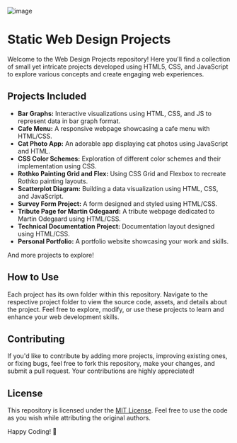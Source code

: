 ![image](https://github.com/completelyblank/Web-Design/assets/105001837/48236985-f71f-4f88-9a82-25f22cb24734)


# Static Web Design Projects

Welcome to the Web Design Projects repository! Here you'll find a collection of small yet intricate projects developed using HTML5, CSS, and JavaScript to explore various concepts and create engaging web experiences.

## Projects Included

- **Bar Graphs:** Interactive visualizations using HTML, CSS, and JS to represent data in bar graph format.
- **Cafe Menu:** A responsive webpage showcasing a cafe menu with HTML/CSS.
- **Cat Photo App:** An adorable app displaying cat photos using JavaScript and HTML.
- **CSS Color Schemes:** Exploration of different color schemes and their implementation using CSS.
- **Rothko Painting Grid and Flex:** Using CSS Grid and Flexbox to recreate Rothko painting layouts.
- **Scatterplot Diagram:** Building a data visualization using HTML, CSS, and JavaScript.
- **Survey Form Project:** A form designed and styled using HTML/CSS.
- **Tribute Page for Martin Odegaard:** A tribute webpage dedicated to Martin Odegaard using HTML/CSS.
- **Technical Documentation Project:** Documentation layout designed using HTML/CSS.
- **Personal Portfolio:** A portfolio website showcasing your work and skills.

And more projects to explore!

## How to Use

Each project has its own folder within this repository. Navigate to the respective project folder to view the source code, assets, and details about the project. Feel free to explore, modify, or use these projects to learn and enhance your web development skills.

## Contributing

If you'd like to contribute by adding more projects, improving existing ones, or fixing bugs, feel free to fork this repository, make your changes, and submit a pull request. Your contributions are highly appreciated!

## License

This repository is licensed under the [MIT License](LICENSE). Feel free to use the code as you wish while attributing the original authors.

Happy Coding! 🚀
